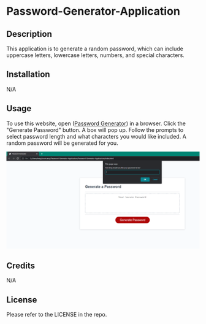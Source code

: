 # Password-Generator-Application

## Description

This application is to generate a random password, which can include uppercase letters, lowercase letters, numbers, and special characters.

## Installation

N/A

## Usage

To use this website, open ([Password Generator](https://lexigeller.github.io/Password-Generator-Application/)) in a browser. Click the "Generate Password" button. A box will pop up. Follow the prompts to select password length and what characters you would like included. A random password will be generated for you.

![Screenshot](assets/screenshot1.PNG)

## Credits

N/A

## License

Please refer to the LICENSE in the repo.